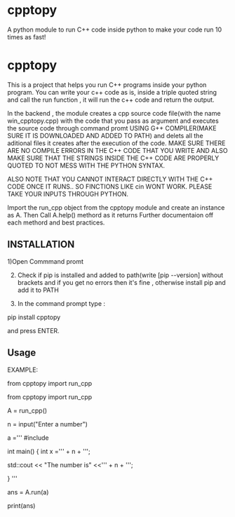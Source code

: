# cpptopy
A python module to run C++ code inside python to make your code run 10 times as fast!



# cpptopy

This is a project that helps you run C++ programs inside your python program. You can write your c++ code as is, inside a triple quoted
string and call the run function , it will run the c++ code and return the output.

In the backend , the module creates a cpp source code file(with the name win_cpptopy.cpp) with the code that you pass as argument and executes the source code through command promt USING G++ COMPILER(MAKE SURE IT IS DOWNLOADED AND ADDED TO PATH) and delets all the aditional files it creates after the execution of the code. MAKE SURE THERE ARE NO COMPILE ERRORS IN THE C++ CODE THAT YOU WRITE AND ALSO MAKE SURE THAT THE STRINGS INSIDE THE C++ CODE ARE PROPERLY QUOTED TO NOT MESS WITH THE PYTHON SYNTAX.

ALSO NOTE THAT YOU CANNOT INTERACT DIRECTLY WITH THE C++ CODE ONCE IT RUNS.. SO FINCTIONS LIKE cin WONT WORK. PLEASE TAKE YOUR INPUTS THROUGH
PYTHON.

Import the run_cpp object from the cpptopy module and create an instance as A. Then Call A.help() methord as it returns Further documentaion off each methord and best practices.


## INSTALLATION

1)Open Commmand promt

2) Check if pip is installed and added to path(write [pip --version] without brackets and if you get no errors then it's fine , otherwise
install pip and add it to PATH

3) In the command prompt type :

pip install cpptopy

and press ENTER.

## Usage

EXAMPLE:

from cpptopy import run_cpp



from cpptopy import run_cpp

A = run_cpp()

n = input("Enter a number")

a ='''
#include <iostream>

int main()
{
int x =''' + n + ''';


std::cout << "The number is" <<''' + n + ''';

}
    '''

ans  = A.run(a)

print(ans)

